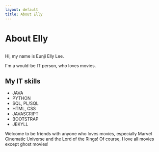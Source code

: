 ```yaml
---
layout: default
title: About Elly
---
```


<div class="post">
	<h1 class="pageTitle">About Elly</h1>
	<img src="{{ '/assets/img/mountain.jpg' }}" alt="">
	<p class="intro">Hi, my name is Eunji Elly Lee.</p>
	<p>I'm a would-be IT person, who loves movies.</p>
	<h2>My IT skills</h2>
	<ul>
		<li>JAVA</li>
  		<li>PYTHON</li>
  		<li>SQL, PL/SQL</li>
  		<li>HTML, CSS</li>
  		<li>JAVASCRIPT</li>
  		<li>BOOTSTRAP</li>
      	<li>JEKYLL</li>
  	</ul>
	<p>Welcome to be friends with anyone who loves movies, especially Marvel Cinematic Universe and the Lord of the Rings! Of course, I love all movies except ghost movies!</p>
</div>
